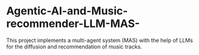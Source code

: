 # Agentic-AI-and-Music-recommender-LLM-MAS-
This project implements a multi-agent system (MAS) with the help of LLMs for the diffusion and recommendation of music tracks.
